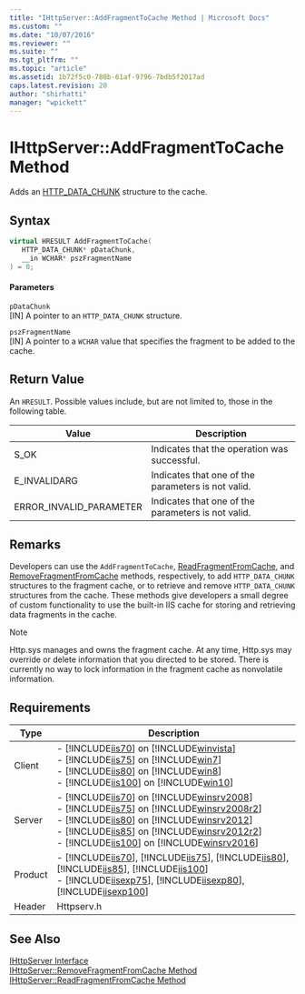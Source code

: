 ```yaml
---
title: "IHttpServer::AddFragmentToCache Method | Microsoft Docs"
ms.custom: ""
ms.date: "10/07/2016"
ms.reviewer: ""
ms.suite: ""
ms.tgt_pltfrm: ""
ms.topic: "article"
ms.assetid: 1b72f5c0-780b-61af-9796-7bdb5f2017ad
caps.latest.revision: 20
author: "shirhatti"
manager: "wpickett"
---
```

# IHttpServer::AddFragmentToCache Method
Adds an [HTTP_DATA_CHUNK](http://go.microsoft.com/fwlink/?LinkId=56011) structure to the cache.  
  
## Syntax  
  
```cpp  
virtual HRESULT AddFragmentToCache(  
   HTTP_DATA_CHUNK* pDataChunk,  
   __in WCHAR* pszFragmentName  
) = 0;  
```  
  
#### Parameters  
 `pDataChunk`  
 [IN] A pointer to an `HTTP_DATA_CHUNK` structure.  
  
 `pszFragmentName`  
 [IN] A pointer to a `WCHAR` value that specifies the fragment to be added to the cache.  
  
## Return Value  
 An `HRESULT`. Possible values include, but are not limited to, those in the following table.  
  
|Value|Description|  
|-----------|-----------------|  
|S_OK|Indicates that the operation was successful.|  
|E_INVALIDARG|Indicates that one of the parameters is not valid.|  
|ERROR_INVALID_PARAMETER|Indicates that one of the parameters is not valid.|  
  
## Remarks  
 Developers can use the `AddFragmentToCache`, [ReadFragmentFromCache](../../../webdevelopment-reference\native-code-api\webdev-native-api-reference/ihttpserver-readfragmentfromcache-method.md), and [RemoveFragmentFromCache](../../../webdevelopment-reference\native-code-api\webdev-native-api-reference/ihttpserver-removefragmentfromcache-method.md) methods, respectively, to add `HTTP_DATA_CHUNK` structures to the fragment cache, or to retrieve and remove `HTTP_DATA_CHUNK` structures from the cache. These methods give developers a small degree of custom functionality to use the built-in IIS cache for storing and retrieving data fragments in the cache.  
  
> [!NOTE]
>  Http.sys manages and owns the fragment cache. At any time, Http.sys may override or delete information that you directed to be stored. There is currently no way to lock information in the fragment cache as nonvolatile information.  
  
## Requirements  
  
|Type|Description|  
|----------|-----------------|  
|Client|-   [!INCLUDE[iis70](../../../wmi-provider/includes/iis70-md.md)] on [!INCLUDE[winvista](../../../wmi-provider/includes/winvista-md.md)]<br />-   [!INCLUDE[iis75](../../../wmi-provider/includes/iis75-md.md)] on [!INCLUDE[win7](../../../wmi-provider/includes/win7-md.md)]<br />-   [!INCLUDE[iis80](../../../wmi-provider/includes/iis80-md.md)] on [!INCLUDE[win8](../../../wmi-provider/includes/win8-md.md)]<br />-   [!INCLUDE[iis100](../../../wmi-provider/includes/iis100-md.md)] on [!INCLUDE[win10](../../../wmi-provider/includes/win10-md.md)]|  
|Server|-   [!INCLUDE[iis70](../../../wmi-provider/includes/iis70-md.md)] on [!INCLUDE[winsrv2008](../../../wmi-provider/includes/winsrv2008-md.md)]<br />-   [!INCLUDE[iis75](../../../wmi-provider/includes/iis75-md.md)] on [!INCLUDE[winsrv2008r2](../../../wmi-provider/includes/winsrv2008r2-md.md)]<br />-   [!INCLUDE[iis80](../../../wmi-provider/includes/iis80-md.md)] on [!INCLUDE[winsrv2012](../../../wmi-provider/includes/winsrv2012-md.md)]<br />-   [!INCLUDE[iis85](../../../wmi-provider/includes/iis85-md.md)] on [!INCLUDE[winsrv2012r2](../../../wmi-provider/includes/winsrv2012r2-md.md)]<br />-   [!INCLUDE[iis100](../../../wmi-provider/includes/iis100-md.md)] on [!INCLUDE[winsrv2016](../../../wmi-provider/includes/winsrv2016-md.md)]|  
|Product|-   [!INCLUDE[iis70](../../../wmi-provider/includes/iis70-md.md)], [!INCLUDE[iis75](../../../wmi-provider/includes/iis75-md.md)], [!INCLUDE[iis80](../../../wmi-provider/includes/iis80-md.md)], [!INCLUDE[iis85](../../../wmi-provider/includes/iis85-md.md)], [!INCLUDE[iis100](../../../wmi-provider/includes/iis100-md.md)]<br />-   [!INCLUDE[iisexp75](../../../webdevelopment-reference\native-code-api\webdev-native-api-reference/includes/iisexp75-md.md)], [!INCLUDE[iisexp80](../../../webdevelopment-reference\native-code-api\webdev-native-api-reference/includes/iisexp80-md.md)], [!INCLUDE[iisexp100](../../../webdevelopment-reference\native-code-api\webdev-native-api-reference/includes/iisexp100-md.md)]|  
|Header|Httpserv.h|  
  
## See Also  
 [IHttpServer Interface](../../../webdevelopment-reference\native-code-api\webdev-native-api-reference/ihttpserver-interface.md)   
 [IHttpServer::RemoveFragmentFromCache Method](../../../webdevelopment-reference\native-code-api\webdev-native-api-reference/ihttpserver-removefragmentfromcache-method.md)   
 [IHttpServer::ReadFragmentFromCache Method](../../../webdevelopment-reference\native-code-api\webdev-native-api-reference/ihttpserver-readfragmentfromcache-method.md)